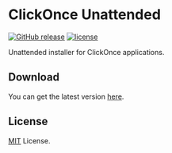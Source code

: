 # ClickOnce Unattended

[![GitHub release](https://img.shields.io/github/release/coldscientist/clickonce-unattended.svg?maxAge=2592000)](https://github.com/coldscientist/clickonce-unattended/releases/latest)
[![license](https://img.shields.io/github/license/coldscientist/clickonce-unattended.svg?maxAge=2592000)](https://github.com/coldscientist/clickonce-unattended/blob/master/LICENSE)

Unattended installer for ClickOnce applications.

## Download

You can get the latest version [here](https://github.com/coldscientist/github-unattended/releases/latest).

## License

[MIT](LICENSE) License.

